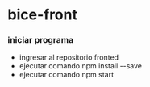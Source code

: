 # bice-front
### iniciar programa

- ingresar al repositorio fronted 
- ejecutar comando npm install --save
- ejecutar comando npm start


